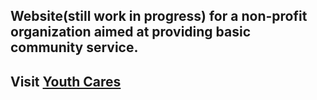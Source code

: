 <h2>Website(still work in progress) for a non-profit organization aimed at providing basic community service.</h2>


<h2>Visit <a href='https://youth-cares.org'>Youth Cares</a> </h2>
